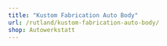 ```yaml
---
title: "Kustom Fabrication Auto Body"
url: /rutland/kustom-fabrication-auto-body/
shop: Autowerkstatt
---
```

